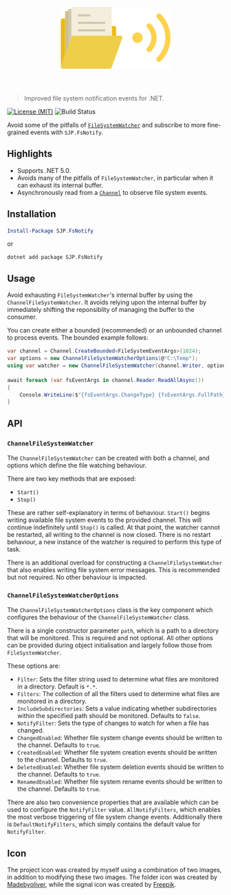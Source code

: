 <h1 align="center">
    <br>
    <img width="256" height="144" src="fsnotify.png" alt="FsNotify">
    <br>
    <br>
</h1>

> Improved file system notification events for .NET.

[![License (MIT)](https://img.shields.io/badge/license-MIT-blue.svg)](https://opensource.org/licenses/MIT) ![Build Status](https://github.com/sjp/FsNotify/workflows/CI/badge.svg?branch=master)

Avoid some of the pitfalls of [`FileSystemWatcher`](https://docs.microsoft.com/en-us/dotnet/api/system.io.filesystemwatcher) and subscribe to more fine-grained events with `SJP.FsNotify`.

## Highlights

* Supports .NET 5.0.
* Avoids many of the pitfalls of `FileSystemWatcher`, in particular when it can exhaust its internal buffer.
* Asynchronously read from a [`Channel`](https://docs.microsoft.com/en-us/dotnet/api/system.threading.channels.channel) to observe file system events.

## Installation

```powershell
Install-Package SJP.FsNotify
```

or

```console
dotnet add package SJP.FsNotify
```

## Usage

Avoid exhausting `FileSystemWatcher`'s internal buffer by using the `ChannelFileSystemWatcher`. It avoids relying upon the internal buffer by immediately shifting the reponsiblity of managing the buffer to the consumer.

You can create either a bounded (recommended) or an unbounded channel to process events. The bounded example follows:

```csharp
var channel = Channel.CreateBounded<FileSystemEventArgs>(1024);
var options = new ChannelFileSystemWatcherOptions(@"C:\Temp");
using var watcher = new ChannelFileSystemWatcher(channel.Writer, options);

await foreach (var fsEventArgs in channel.Reader.ReadAllAsync())
{
    Console.WriteLine($"{fsEventArgs.ChangeType} {fsEventArgs.FullPath}");
}
```

## API

### `ChannelFileSystemWatcher`

The `ChannelFileSystemWatcher` can be created with both a channel, and options which define the file watching behaviour.

There are two key methods that are exposed:

* `Start()`
* `Stop()`

These are rather self-explanatory in terms of behaviour. `Start()` begins writing available file system events to the provided channel. This will continue indefinitely until `Stop()` is called. At that point, the watcher cannot be restarted, all writing to the channel is now closed. There is no restart behaviour, a new instance of the watcher is required to perform this type of task.

There is an additional overload for constructing a `ChannelFileSystemWatcher` that also enables writing file system error messages. This is recommended but not required. No other behaviour is impacted.

### `ChannelFileSystemWatcherOptions`

The `ChannelFileSystemWatcherOptions` class is the key component which configures the behaviour of the `ChannelFileSystemWatcher` class.

There is a single constructor parameter `path`, which is a path to a directory that will be monitored. This is required and not optional. All other options can be provided during object initialisation and largely follow those from `FileSystemWatcher`. 

These options are:

* `Filter`: Sets the filter string used to determine what files are monitored in a directory. Default is `*.*`.
* `Filters`: The collection of all the filters used to determine what files are monitored in a directory.
* `IncludeSubdirectories`: Sets a value indicating whether subdirectories within the specified path should be monitored. Defaults to `false`.
* `NotifyFilter`: Sets the type of changes to watch for when a file has changed.
* `ChangedEnabled`: Whether file system change events should be written to the channel. Defaults to `true`.
* `CreatedEnabled`: Whether file system creation events should be written to the channel. Defaults to `true`.
* `DeletedEnabled`: Whether file system deletion events should be written to the channel. Defaults to `true`.
* `RenamedEnabled`: Whether file system rename events should be written to the channel. Defaults to `true`.

There are also two convenience properties that are available which can be used to configure the `NotifyFilter` value. `AllNotifyFilters`, which enables the most verbose triggering of file system change events. Additionally there is `DefaultNotifyFilters`, which simply contains the default value for `NotifyFilter`.

## Icon

The project icon was created by myself using a combination of two images, in addition to modifying these two images. The folder icon was created by [Madebyoliver](https://www.flaticon.com/authors/madebyoliver), while the signal icon was created by [Freepik](http://www.freepik.com).